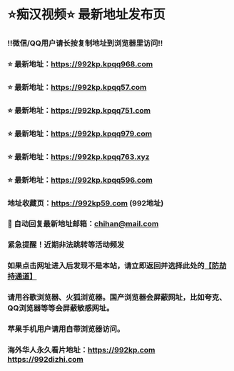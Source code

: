 # ⭐️痴汉视频⭐️ 最新地址发布页

### ‼️微信/QQ用户请长按复制地址到浏览器里访问‼️

### ⭐️ 最新地址：https://992kp.kpqq968.com

### ⭐️ 最新地址：https://992kp.kpqq57.com

### ⭐️ 最新地址：https://992kp.kpqq751.com

### ⭐️ 最新地址：https://992kp.kpqq979.com

### ⭐️ 最新地址：https://992kp.kpqq763.xyz

### ⭐️ 最新地址：https://992kp.kpqq596.com



### 地址收藏页：https://992kp59.com (992地址)
### 📧 自动回复最新地址邮箱：chihan@mail.com
### 紧急提醒！近期非法跳转等活动频发
### 如果点击网址进入后发现不是本站，请立即返回并选择此处的[【防劫持通道】](https://23.224.130.222:7583)
### 请用谷歌浏览器、火狐浏览器。国产浏览器会屏蔽网址，比如夸克、QQ浏览器等等会屏蔽敏感网址。
### 苹果手机用户请用自带浏览器访问。
### 海外华人永久看片地址：https://992kp.com  https://992dizhi.com

